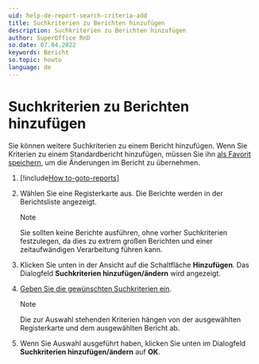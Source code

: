 ```yaml
---
uid: help-de-report-search-criteria-add
title: Suchkriterien zu Berichten hinzufügen
description: Suchkriterien zu Berichten hinzufügen
author: SuperOffice RnD
so.date: 07.04.2022
keywords: Bericht
so.topic: howto
language: de
---
```


# Suchkriterien zu Berichten hinzufügen

Sie können weitere Suchkriterien zu einem Bericht hinzufügen. Wenn Sie Kriterien zu einem Standardbericht hinzufügen, müssen Sie ihn [als Favorit speichern][1], um die Änderungen im Bericht zu übernehmen.

1. [!include[How to-goto-reports](../includes/goto-reports.md)]
1. Wählen Sie eine Registerkarte aus. Die Berichte werden in der Berichtsliste angezeigt.

    > [!NOTE]
    > Sie sollten keine Berichte ausführen, ohne vorher Suchkriterien festzulegen, da dies zu extrem großen Berichten und einer zeitaufwändigen Verarbeitung führen kann.

1. Klicken Sie unten in der Ansicht auf die Schaltfläche **Hinzufügen**. Das Dialogfeld **Suchkriterien hinzufügen/ändern** wird angezeigt.
1. [Geben Sie die gewünschten Suchkriterien ein][2].

    > [!NOTE]
    > Die zur Auswahl stehenden Kriterien hängen von der ausgewählten Registerkarte und dem ausgewählten Bericht ab.

1. Wenn Sie Auswahl ausgeführt haben, klicken Sie unten im Dialogfeld **Suchkriterien hinzufügen/ändern** auf **OK**.

<!-- Referenced links -->
[1]: ../favorites/add.md
[2]: ../../../search-options/learn/search-criteria.md

<!-- Referenced images -->
